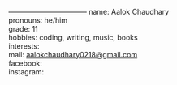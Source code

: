 
———————————
name: Aalok Chaudhary <br>
pronouns: he/him<br>
grade: 11<br>
hobbies: coding, writing, music, books <br>
interests: <br>
mail: aalokchaudhary0218@gmail.com <br>
facebook: <br>
instagram: <br>

